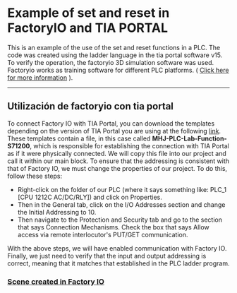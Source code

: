# Example of set and reset in FactoryIO and TIA PORTAL

This is an example of the use of the set and reset functions in a PLC. The code was created using the ladder language in the tia portal software v15. To verify the operation, the factoryio 3D simulation software was used. Factoryio works as training software for different PLC platforms.  ( [Click here for more information](https://docs.factoryio.com/) ). 

---

## Utilización de factoryio con tia portal

To connect Factory IO with TIA Portal, you can download the templates depending on the version of TIA Portal you are using at the following [link](https://docs.factoryio.com/tutorials/siemens/setting-up-s7-plcsim-v13/#tia-portal-template-projects). These templates contain a file, in this case called __MHJ-PLC-Lab-Function-S71200__, which is responsible for establishing the connection with TIA Portal as if it were physically connected. We will copy this file into our project and call it within our main block. To ensure that the addressing is consistent with that of Factory IO, we must change the properties of our project. To do this, follow these steps:

- Right-click on the folder of our PLC (where it says something like: PLC_1 [CPU 1212C AC/DC/RLY]) and click on Properties.
- Then in the General tab, click on the I/O Addresses section and change the Initial Addressing to 10.
- Then navigate to the Protection and Security tab and go to the section that says Connection Mechanisms. Check the box that says Allow access via remote interlocutor's PUT/GET communication.

With the above steps, we will have enabled communication with Factory IO. Finally, we just need to verify that the input and output addressing is correct, meaning that it matches that established in the PLC ladder program.


### [Scene created in Factory IO](https://drive.google.com/file/d/1YXIbnCdtQzOsWUAxKyq5qBdlVM4UxTAd/view?usp=sharing)
